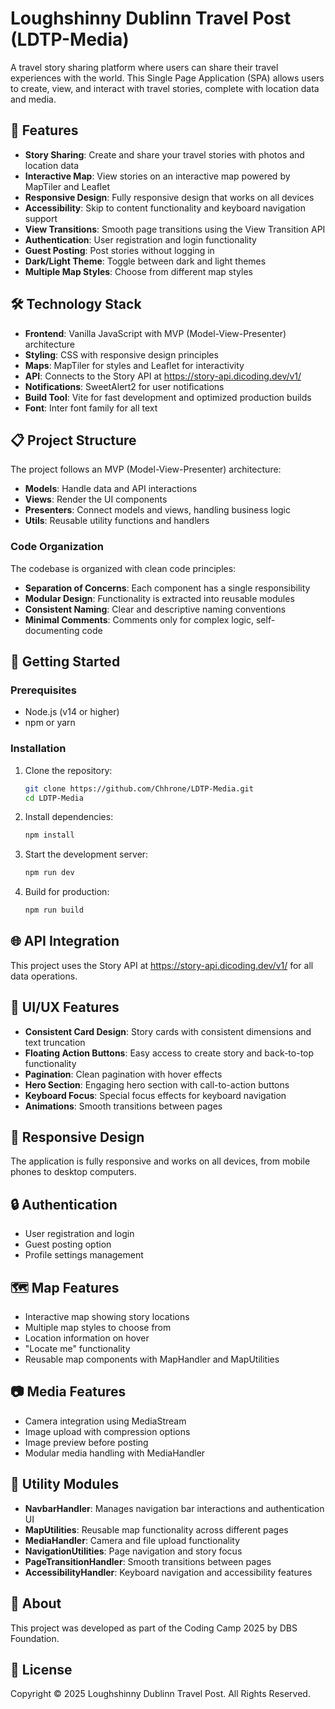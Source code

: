 # Loughshinny Dublinn Travel Post (LDTP-Media)

A travel story sharing platform where users can share their travel experiences with the world. This Single Page Application (SPA) allows users to create, view, and interact with travel stories, complete with location data and media.

## 🌟 Features

- **Story Sharing**: Create and share your travel stories with photos and location data
- **Interactive Map**: View stories on an interactive map powered by MapTiler and Leaflet
- **Responsive Design**: Fully responsive design that works on all devices
- **Accessibility**: Skip to content functionality and keyboard navigation support
- **View Transitions**: Smooth page transitions using the View Transition API
- **Authentication**: User registration and login functionality
- **Guest Posting**: Post stories without logging in
- **Dark/Light Theme**: Toggle between dark and light themes
- **Multiple Map Styles**: Choose from different map styles

## 🛠️ Technology Stack

- **Frontend**: Vanilla JavaScript with MVP (Model-View-Presenter) architecture
- **Styling**: CSS with responsive design principles
- **Maps**: MapTiler for styles and Leaflet for interactivity
- **API**: Connects to the Story API at https://story-api.dicoding.dev/v1/
- **Notifications**: SweetAlert2 for user notifications
- **Build Tool**: Vite for fast development and optimized production builds
- **Font**: Inter font family for all text

## 📋 Project Structure

The project follows an MVP (Model-View-Presenter) architecture:

- **Models**: Handle data and API interactions
- **Views**: Render the UI components
- **Presenters**: Connect models and views, handling business logic
- **Utils**: Reusable utility functions and handlers

### Code Organization

The codebase is organized with clean code principles:

- **Separation of Concerns**: Each component has a single responsibility
- **Modular Design**: Functionality is extracted into reusable modules
- **Consistent Naming**: Clear and descriptive naming conventions
- **Minimal Comments**: Comments only for complex logic, self-documenting code

## 🚀 Getting Started

### Prerequisites

- Node.js (v14 or higher)
- npm or yarn

### Installation

1. Clone the repository:
   ```bash
   git clone https://github.com/Chhrone/LDTP-Media.git
   cd LDTP-Media
   ```

2. Install dependencies:
   ```bash
   npm install
   ```

3. Start the development server:
   ```bash
   npm run dev
   ```

4. Build for production:
   ```bash
   npm run build
   ```

## 🌐 API Integration

This project uses the Story API at https://story-api.dicoding.dev/v1/ for all data operations.

## 🎨 UI/UX Features

- **Consistent Card Design**: Story cards with consistent dimensions and text truncation
- **Floating Action Buttons**: Easy access to create story and back-to-top functionality
- **Pagination**: Clean pagination with hover effects
- **Hero Section**: Engaging hero section with call-to-action buttons
- **Keyboard Focus**: Special focus effects for keyboard navigation
- **Animations**: Smooth transitions between pages

## 📱 Responsive Design

The application is fully responsive and works on all devices, from mobile phones to desktop computers.

## 🔒 Authentication

- User registration and login
- Guest posting option
- Profile settings management

## 🗺️ Map Features

- Interactive map showing story locations
- Multiple map styles to choose from
- Location information on hover
- "Locate me" functionality
- Reusable map components with MapHandler and MapUtilities

## 📷 Media Features

- Camera integration using MediaStream
- Image upload with compression options
- Image preview before posting
- Modular media handling with MediaHandler

## 🧩 Utility Modules

- **NavbarHandler**: Manages navigation bar interactions and authentication UI
- **MapUtilities**: Reusable map functionality across different pages
- **MediaHandler**: Camera and file upload functionality
- **NavigationUtilities**: Page navigation and story focus
- **PageTransitionHandler**: Smooth transitions between pages
- **AccessibilityHandler**: Keyboard navigation and accessibility features

## 👥 About

This project was developed as part of the Coding Camp 2025 by DBS Foundation.

## 📄 License

Copyright © 2025 Loughshinny Dublinn Travel Post. All Rights Reserved.
